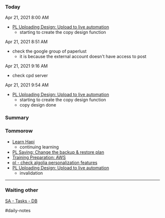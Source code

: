 ### Today

Apr 21, 2021 8:00 AM

-   [PL Uploading Design: Upload to live automation](https://www.notion.so/PL-Uploading-Design-Upload-to-live-automation-34bd19d1e4ab4800b00c888920bace5e)
    -   starting to create the copy design function

Apr 21, 2021 8:51 AM

-   check the google group of paperlust
    -   it is because the external account doesn't have access to post

Apr 21, 2021 9:16 AM

-   check cpd server

Apr 21, 2021 9:54 AM

-   [PL Uploading Design: Upload to live automation](https://www.notion.so/PL-Uploading-Design-Upload-to-live-automation-34bd19d1e4ab4800b00c888920bace5e)
    -   starting to create the copy design function
    -   copy design done

### Summary

### Tommorow

-   [Learn Hapi](https://www.notion.so/Learn-Hapi-dc5ba45eb6824cd3b67dc0970155739f)
    -   continuing learning
-   [PL Saving: Change the backup & restore plan](https://www.notion.so/PL-Saving-Change-the-backup-restore-plan-e34bcc3e1de9491f87591b1a628c1416)
-   [Training Preparation: AWS](https://www.notion.so/Training-Preparation-AWS-a97f00c3553348d493d6074fbf010a04)
-   [pl - check algolia personalization features](https://www.notion.so/pl-check-algolia-personalization-features-d6390977898c4ec5acecc11676dcdcc8)
-   [PL Uploading Design: Upload to live automation](https://www.notion.so/PL-Uploading-Design-Upload-to-live-automation-34bd19d1e4ab4800b00c888920bace5e)
    -   invalidation

---

### Waiting other

[SA - Tasks - DB](https://www.notion.so/4492659b838a4adf83ec1d0e29b81d7f)

#daily-notes